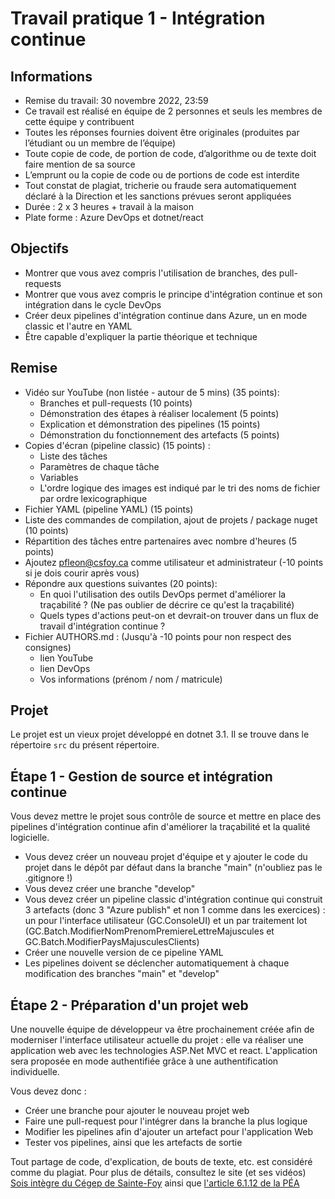 # Travail pratique 1 - Intégration continue

## Informations

- Remise du travail: 30 novembre 2022, 23:59
- Ce travail est réalisé en équipe de 2 personnes et seuls les membres de cette équipe y contribuent
- Toutes les réponses fournies doivent être originales (produites par l’étudiant ou un membre de l’équipe)
- Toute copie de code, de portion de code, d’algorithme ou de texte doit faire mention de sa source
- L’emprunt ou la copie de code ou de portions de code est interdite
- Tout constat de plagiat, tricherie ou fraude sera automatiquement déclaré à la Direction et les sanctions prévues seront appliquées
- Durée : 2 x 3 heures + travail à la maison
- Plate forme : Azure DevOps et dotnet/react

## Objectifs

- Montrer que vous avez compris l'utilisation de branches, des pull-requests
- Montrer que vous avez compris le principe d'intégration continue et son intégration dans le cycle DevOps
- Créer deux pipelines d'intégration continue dans Azure, un en mode classic et l'autre en YAML
- Être capable d'expliquer la partie théorique et technique

## Remise

- Vidéo sur YouTube (non listée - autour de 5 mins) (35 points):
  - Branches et pull-requests (10 points)
  - Démonstration des étapes à réaliser localement (5 points)
  - Explication et démonstration des pipelines (15 points)
  - Démonstration du fonctionnement des artefacts  (5 points)
- Copies d'écran (pipeline classic) (15 points) :
  - Liste des tâches
  - Paramètres de chaque tâche
  - Variables
  - L'ordre logique des images est indiqué par le tri des noms de fichier par ordre lexicographique
- Fichier YAML (pipeline YAML) (15 points)
- Liste des commandes de compilation, ajout de projets / package nuget (10 points)
- Répartition des tâches entre partenaires avec nombre d'heures (5 points)
- Ajoutez pfleon@csfoy.ca comme utilisateur et administrateur (-10 points si je dois courir après vous)
- Répondre aux questions suivantes (20 points):
  - En quoi l'utilisation des outils DevOps permet d'améliorer la traçabilité ? (Ne pas oublier de décrire ce qu'est la traçabilité)
  - Quels types d'actions peut-on et devrait-on trouver dans un flux de travail d'intégration continue ?
- Fichier AUTHORS.md : (Jusqu'à -10 points pour non respect des consignes)
  - lien YouTube
  - lien DevOps
  - Vos informations (prénom / nom / matricule)

## Projet

Le projet est un vieux projet développé en dotnet 3.1. Il se trouve dans le répertoire ```src``` du présent répertoire.

## Étape 1 - Gestion de source et intégration continue

Vous devez mettre le projet sous contrôle de source et mettre en place des pipelines d'intégration continue afin d'améliorer la traçabilité et la qualité logicielle.

- Vous devez créer un nouveau projet d'équipe et y ajouter le code du projet dans le dépôt par défaut dans la branche "main" (n'oubliez pas le .gitignore !)
- Vous devez créer une branche "develop"
- Vous devez créer un pipeline classic d'intégration continue qui construit 3 artefacts (donc 3 "Azure publish" et non 1 comme dans les exercices) : un pour l'interface utilisateur (GC.ConsoleUI) et un par traitement lot (GC.Batch.ModifierNomPrenomPremiereLettreMajuscules et GC.Batch.ModifierPaysMajusculesClients)
- Créer une nouvelle version de ce pipeline YAML
- Les pipelines doivent se déclencher automatiquement à chaque modification des branches "main" et "develop"

## Étape 2 - Préparation d'un projet web

Une nouvelle équipe de développeur va être prochainement créée afin de moderniser l'interface utilisateur actuelle du projet : elle va réaliser une application web avec les technologies ASP.Net MVC et react. L'application sera proposée en mode authentifiée grâce à une authentification individuelle.

Vous devez donc :

- Créer une branche pour ajouter le nouveau projet web
- Faire une pull-request pour l'intégrer dans la branche la plus logique
- Modifier les pipelines afin d'ajouter un artefact pour l'application Web
- Tester vos pipelines, ainsi que les artefacts de sortie

Tout partage de code, d'explication, de bouts de texte, etc. est considéré comme du plagiat. Pour plus de détails, consultez le site (et ses vidéos) [Sois intègre du Cégep de Sainte-Foy](http://csfoy.ca/soisintegre) ainsi que [l'article 6.1.12 de la PÉA](https://www.csfoy.ca/fileadmin/documents/notre_cegep/politiques_et_reglements/5.9_PolitiqueEvaluationApprentissages_2019.pdf)
